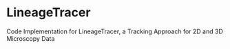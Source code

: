 # LineageTracer
Code Implementation for LineageTracer, a Tracking Approach for 2D and 3D Microscopy Data 
